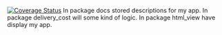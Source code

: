 [![Coverage Status](https://coveralls.io/repos/github/brest-java-course-summer-2019/andrew-murin/badge.svg?branch=master)](https://coveralls.io/github/brest-java-course-summer-2019/andrew-murin?branch=master)
In package docs stored descriptions for my app.
In package delivery_cost will some kind of logic.
In package html_view have display my app.
